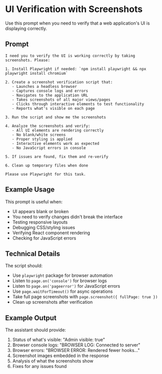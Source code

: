 # UI Verification with Screenshots

Use this prompt when you need to verify that a web application's UI is displaying correctly.

## Prompt

```
I need you to verify the UI is working correctly by taking screenshots. Please:

1. Install Playwright if needed: `npm install playwright && npx playwright install chromium`

2. Create a screenshot verification script that:
   - Launches a headless browser
   - Captures console logs and errors
   - Navigates to the application URL
   - Takes screenshots of all major views/pages
   - Clicks through interactive elements to test functionality
   - Reports what's visible on each page

3. Run the script and show me the screenshots

4. Analyze the screenshots and verify:
   - All UI elements are rendering correctly
   - No blank/white screens
   - Proper styling is applied
   - Interactive elements work as expected
   - No JavaScript errors in console

5. If issues are found, fix them and re-verify

6. Clean up temporary files when done

Please use Playwright for this task.
```

## Example Usage

This prompt is useful when:
- UI appears blank or broken
- You need to verify changes didn't break the interface
- Testing responsive layouts
- Debugging CSS/styling issues
- Verifying React component rendering
- Checking for JavaScript errors

## Technical Details

The script should:
- Use `playwright` package for browser automation
- Listen to `page.on('console')` for browser logs
- Listen to `page.on('pageerror')` for JavaScript errors
- Use `page.waitForTimeout()` for async operations
- Take full page screenshots with `page.screenshot({ fullPage: true })`
- Clean up screenshots after verification

## Example Output

The assistant should provide:
1. Status of what's visible: "Admin visible: true"
2. Browser console logs: "BROWSER LOG: Connected to server"
3. Browser errors: "BROWSER ERROR: Rendered fewer hooks..."
4. Screenshot images embedded in the response
5. Analysis of what the screenshots show
6. Fixes for any issues found